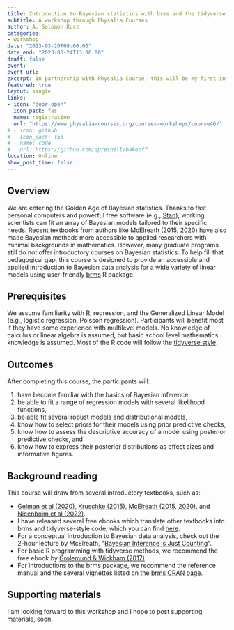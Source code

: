 ```yaml
---
title: Introduction to Bayesian statistics with brms and the tidyverse
subtitle: A workshop through Physalia Courses
author: A. Solomon Kurz 
categories:
- workshop
date: "2023-03-20T08:00:00"
date_end: "2023-03-24T13:00:00"
draft: false
event:
event_url:
excerpt: In partnership with Physalia Course, this will be my first introductory Bayesian statistics workshop since grad school.
featured: true
layout: single
links:
- icon: "door-open"
  icon_pack: fas
  name: registration
  url: "https://www.physalia-courses.org/courses-workshops/course46/"
# - icon: github
#   icon_pack: fab
#   name: code
#   url: https://github.com/apreshill/bakeoff
location: Online
show_post_time: false
---
```


## Overview

We are entering the Golden Age of Bayesian statistics. Thanks to fast personal computers and powerful free software (e.g., [Stan](https://mc-stan.org/)), working scientists can fit an array of Bayesian models tailored to their specific needs. Recent textbooks from authors like McElreath (2015, 2020) have also made Bayesian methods more accessible to applied researchers with minimal backgrounds in mathematics. However, many graduate programs still do not offer introductory courses on Bayesian statistics. To help fill that pedagogical gap, this course is designed to provide an accessible and applied introduction to Bayesian data analysis for a wide variety of linear models using user-friendly [brms](https://cran.r-project.org/web/packages/brms/index.html) R package.

## Prerequisites

We assume familiarity with [R](https://cran.r-project.org/), regression, and the Generalized Linear Model (e.g., logistic regression, Poisson regression). Participants will benefit most if they have some experience with multilevel models. No knowledge of calculus or linear algebra is assumed, but basic school level mathematics knowledge is assumed. Most of the R code will follow the [tidyverse style](https://style.tidyverse.org/).

## Outcomes

After completing this course, the participants will:

1. have become familiar with the basics of Bayesian inference,
2. be able to fit a range of regression models with several likelihood functions,
3. be able fit several robust models and distributional models,
4. know how to select priors for their models using prior predictive checks,
5. know how to assess the descriptive accuracy of a model using posterior predictive checks, and
6. know how to express their posterior distributions as effect sizes and informative figures.

## Background reading

This course will draw from several introductory textbooks, such as:

* [Gelman et al (2020)](https://avehtari.github.io/ROS-Examples/), [Kruschke (2015)](https://sites.google.com/site/doingbayesiandataanalysis/), [McElreath (2015, 2020)](https://xcelab.net/rm/statistical-rethinking/), and [Nicenboim et al (2022)](https://vasishth.github.io/bayescogsci/book/).
* I have released several free ebooks which translate other textbooks into brms and tidyverse-style code, which you can find [here](https://solomonkurz.netlify.app/bookdown/).
* For a conceptual introduction to Bayesian data analysis, check out the 2-hour lecture by McElreath, "[Bayesian Inference is Just Counting](https://youtu.be/_NEMHM1wDfI)".
* For basic R programming with tidyverse methods, we recommend the free ebook by [Grolemund & Wickham (2017)](https://r4ds.had.co.nz/).
* For introductions to the brms package, we recommend the reference manual and the several vignettes listed on the [brms CRAN page](https://cran.r-project.org/web/packages/brms/index.html).

## Supporting materials

I am looking forward to this workshop and I hope to post supporting materials, soon.

